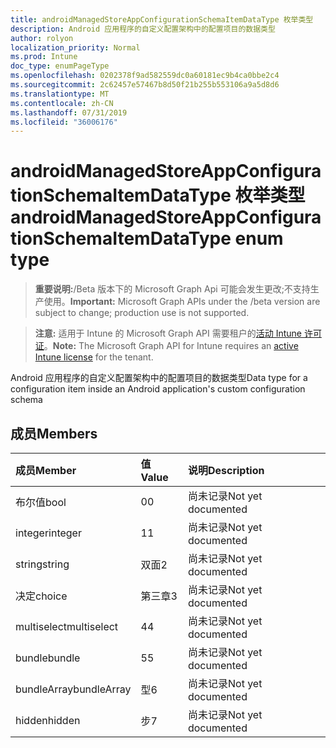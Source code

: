 ```yaml
---
title: androidManagedStoreAppConfigurationSchemaItemDataType 枚举类型
description: Android 应用程序的自定义配置架构中的配置项目的数据类型
author: rolyon
localization_priority: Normal
ms.prod: Intune
doc_type: enumPageType
ms.openlocfilehash: 0202378f9ad582559dc0a60181ec9b4ca0bbe2c4
ms.sourcegitcommit: 2c62457e57467b8d50f21b255b553106a9a5d8d6
ms.translationtype: MT
ms.contentlocale: zh-CN
ms.lasthandoff: 07/31/2019
ms.locfileid: "36006176"
---
```

# <a name="androidmanagedstoreappconfigurationschemaitemdatatype-enum-type"></a><span data-ttu-id="5d048-103">androidManagedStoreAppConfigurationSchemaItemDataType 枚举类型</span><span class="sxs-lookup"><span data-stu-id="5d048-103">androidManagedStoreAppConfigurationSchemaItemDataType enum type</span></span>

> <span data-ttu-id="5d048-104">**重要说明:**/Beta 版本下的 Microsoft Graph Api 可能会发生更改;不支持生产使用。</span><span class="sxs-lookup"><span data-stu-id="5d048-104">**Important:** Microsoft Graph APIs under the /beta version are subject to change; production use is not supported.</span></span>

> <span data-ttu-id="5d048-105">**注意:** 适用于 Intune 的 Microsoft Graph API 需要租户的[活动 Intune 许可证](https://go.microsoft.com/fwlink/?linkid=839381)。</span><span class="sxs-lookup"><span data-stu-id="5d048-105">**Note:** The Microsoft Graph API for Intune requires an [active Intune license](https://go.microsoft.com/fwlink/?linkid=839381) for the tenant.</span></span>

<span data-ttu-id="5d048-106">Android 应用程序的自定义配置架构中的配置项目的数据类型</span><span class="sxs-lookup"><span data-stu-id="5d048-106">Data type for a configuration item inside an Android application's custom configuration schema</span></span>

## <a name="members"></a><span data-ttu-id="5d048-107">成员</span><span class="sxs-lookup"><span data-stu-id="5d048-107">Members</span></span>
|<span data-ttu-id="5d048-108">成员</span><span class="sxs-lookup"><span data-stu-id="5d048-108">Member</span></span>|<span data-ttu-id="5d048-109">值</span><span class="sxs-lookup"><span data-stu-id="5d048-109">Value</span></span>|<span data-ttu-id="5d048-110">说明</span><span class="sxs-lookup"><span data-stu-id="5d048-110">Description</span></span>|
|:---|:---|:---|
|<span data-ttu-id="5d048-111">布尔值</span><span class="sxs-lookup"><span data-stu-id="5d048-111">bool</span></span>|<span data-ttu-id="5d048-112">0</span><span class="sxs-lookup"><span data-stu-id="5d048-112">0</span></span>|<span data-ttu-id="5d048-113">尚未记录</span><span class="sxs-lookup"><span data-stu-id="5d048-113">Not yet documented</span></span>|
|<span data-ttu-id="5d048-114">integer</span><span class="sxs-lookup"><span data-stu-id="5d048-114">integer</span></span>|<span data-ttu-id="5d048-115">1</span><span class="sxs-lookup"><span data-stu-id="5d048-115">1</span></span>|<span data-ttu-id="5d048-116">尚未记录</span><span class="sxs-lookup"><span data-stu-id="5d048-116">Not yet documented</span></span>|
|<span data-ttu-id="5d048-117">string</span><span class="sxs-lookup"><span data-stu-id="5d048-117">string</span></span>|<span data-ttu-id="5d048-118">双面</span><span class="sxs-lookup"><span data-stu-id="5d048-118">2</span></span>|<span data-ttu-id="5d048-119">尚未记录</span><span class="sxs-lookup"><span data-stu-id="5d048-119">Not yet documented</span></span>|
|<span data-ttu-id="5d048-120">决定</span><span class="sxs-lookup"><span data-stu-id="5d048-120">choice</span></span>|<span data-ttu-id="5d048-121">第三章</span><span class="sxs-lookup"><span data-stu-id="5d048-121">3</span></span>|<span data-ttu-id="5d048-122">尚未记录</span><span class="sxs-lookup"><span data-stu-id="5d048-122">Not yet documented</span></span>|
|<span data-ttu-id="5d048-123">multiselect</span><span class="sxs-lookup"><span data-stu-id="5d048-123">multiselect</span></span>|<span data-ttu-id="5d048-124">4</span><span class="sxs-lookup"><span data-stu-id="5d048-124">4</span></span>|<span data-ttu-id="5d048-125">尚未记录</span><span class="sxs-lookup"><span data-stu-id="5d048-125">Not yet documented</span></span>|
|<span data-ttu-id="5d048-126">bundle</span><span class="sxs-lookup"><span data-stu-id="5d048-126">bundle</span></span>|<span data-ttu-id="5d048-127">5</span><span class="sxs-lookup"><span data-stu-id="5d048-127">5</span></span>|<span data-ttu-id="5d048-128">尚未记录</span><span class="sxs-lookup"><span data-stu-id="5d048-128">Not yet documented</span></span>|
|<span data-ttu-id="5d048-129">bundleArray</span><span class="sxs-lookup"><span data-stu-id="5d048-129">bundleArray</span></span>|<span data-ttu-id="5d048-130">型</span><span class="sxs-lookup"><span data-stu-id="5d048-130">6</span></span>|<span data-ttu-id="5d048-131">尚未记录</span><span class="sxs-lookup"><span data-stu-id="5d048-131">Not yet documented</span></span>|
|<span data-ttu-id="5d048-132">hidden</span><span class="sxs-lookup"><span data-stu-id="5d048-132">hidden</span></span>|<span data-ttu-id="5d048-133">步</span><span class="sxs-lookup"><span data-stu-id="5d048-133">7</span></span>|<span data-ttu-id="5d048-134">尚未记录</span><span class="sxs-lookup"><span data-stu-id="5d048-134">Not yet documented</span></span>|





